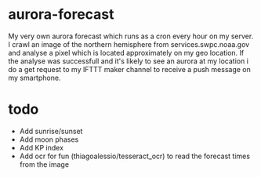 # aurora-forecast
My very own aurora forecast which runs as a cron every hour on my server.
I crawl an image of the northern hemisphere from services.swpc.noaa.gov and analyse a pixel which is located approximately on my geo location. 
If the analyse was successfull and it's likely to see an aurora at my location i do a get request to my IFTTT maker channel to receive a push message on my smartphone. 

# todo
* Add sunrise/sunset
* Add moon phases
* Add KP index
* Add ocr for fun (thiagoalessio/tesseract_ocr) to read the forecast times from the image